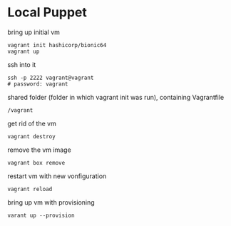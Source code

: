 # Local Puppet

bring up initial vm

    vagrant init hashicorp/bionic64
    vagrant up

ssh into it

    ssh -p 2222 vagrant@vagrant
    # password: vagrant

shared folder (folder in which vagrant init was run), containing Vagrantfile

    /vagrant

get rid of the vm

    vagrant destroy

remove the vm image

    vagrant box remove

restart vm with new vonfiguration

    vagrant reload

bring up vm with provisioning

    varant up --provision
